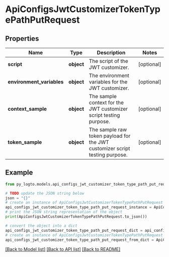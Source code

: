 # ApiConfigsJwtCustomizerTokenTypePathPutRequest


## Properties

Name | Type | Description | Notes
------------ | ------------- | ------------- | -------------
**script** | **object** | The script of the JWT customizer. | [optional] 
**environment_variables** | **object** | The environment variables for the JWT customizer. | [optional] 
**context_sample** | **object** | The sample context for the JWT customizer script testing purpose. | [optional] 
**token_sample** | **object** | The sample raw token payload for the JWT customizer script testing purpose. | [optional] 

## Example

```python
from py_logto.models.api_configs_jwt_customizer_token_type_path_put_request import ApiConfigsJwtCustomizerTokenTypePathPutRequest

# TODO update the JSON string below
json = "{}"
# create an instance of ApiConfigsJwtCustomizerTokenTypePathPutRequest from a JSON string
api_configs_jwt_customizer_token_type_path_put_request_instance = ApiConfigsJwtCustomizerTokenTypePathPutRequest.from_json(json)
# print the JSON string representation of the object
print(ApiConfigsJwtCustomizerTokenTypePathPutRequest.to_json())

# convert the object into a dict
api_configs_jwt_customizer_token_type_path_put_request_dict = api_configs_jwt_customizer_token_type_path_put_request_instance.to_dict()
# create an instance of ApiConfigsJwtCustomizerTokenTypePathPutRequest from a dict
api_configs_jwt_customizer_token_type_path_put_request_from_dict = ApiConfigsJwtCustomizerTokenTypePathPutRequest.from_dict(api_configs_jwt_customizer_token_type_path_put_request_dict)
```
[[Back to Model list]](../README.md#documentation-for-models) [[Back to API list]](../README.md#documentation-for-api-endpoints) [[Back to README]](../README.md)


